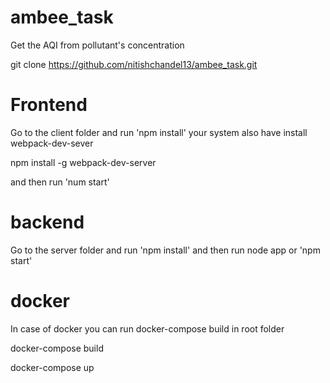 # ambee_task

Get the AQI from pollutant's concentration

git clone https://github.com/nitishchandel13/ambee_task.git

# Frontend
Go to the client folder and run 'npm install'
your system also have install webpack-dev-sever

npm install -g webpack-dev-server

and then run 'num start'

# backend
Go to the server folder and run 'npm install'
and then run node app or 'npm start'


# docker
In case of docker you can run docker-compose build in root folder

docker-compose build

docker-compose up
